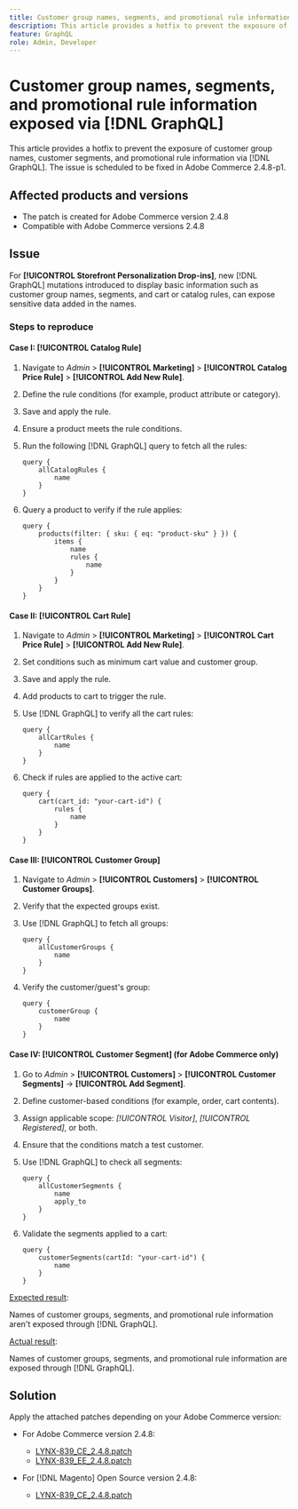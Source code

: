 ```yaml
---
title: Customer group names, segments, and promotional rule information exposed via [!DNL GraphQL]
description: This article provides a hotfix to prevent the exposure of customer group names, segments, and promotional rule information via [!DNL GraphQL] in Adobe Commerce.
feature: GraphQL
role: Admin, Developer
---
```


# Customer group names, segments, and promotional rule information exposed via [!DNL GraphQL]

This article provides a hotfix to prevent the exposure of customer group names, customer segments, and promotional rule information via [!DNL GraphQL]. The issue is scheduled to be fixed in Adobe Commerce 2.4.8-p1.

## Affected products and versions

* The patch is created for Adobe Commerce version 2.4.8
* Compatible with Adobe Commerce versions 2.4.8

## Issue

For **[!UICONTROL Storefront Personalization Drop-ins]**, new [!DNL GraphQL] mutations introduced to display basic information such as customer group names, segments, and cart or catalog rules, can expose sensitive data added in the names.

### Steps to reproduce

#### Case I: **[!UICONTROL Catalog Rule]**

1. Navigate to *Admin* > **[!UICONTROL Marketing]** > **[!UICONTROL Catalog Price Rule]** > **[!UICONTROL Add New Rule]**.
1. Define the rule conditions (for example, product attribute or category).
1. Save and apply the rule.
1. Ensure a product meets the rule conditions.
1. Run the following [!DNL GraphQL] query to fetch all the rules:

    ```
    query {
        allCatalogRules {
            name
        }
    }
    ```
    
1. Query a product to verify if the rule applies:

    ```
    query {
        products(filter: { sku: { eq: "product-sku" } }) {
            items {
                name
                rules {
                    name
                }
            }
        }
    }
    ```

#### Case II: **[!UICONTROL Cart Rule]**

1. Navigate to *Admin* > **[!UICONTROL Marketing]** > **[!UICONTROL Cart Price Rule]** > **[!UICONTROL Add New Rule]**.
1. Set conditions such as minimum cart value and customer group.
1. Save and apply the rule.
1. Add products to cart to trigger the rule.
1. Use [!DNL GraphQL] to verify all the cart rules:

    ```
    query {
        allCartRules {
            name
        }
    }
    ```

1. Check if rules are applied to the active cart:

    ```
    query {
        cart(cart_id: "your-cart-id") {
            rules {
                name
            }
        }
    }
    ```

#### Case III: **[!UICONTROL Customer Group]**

1. Navigate to *Admin* > **[!UICONTROL Customers]** > **[!UICONTROL Customer Groups]**.
1. Verify that the expected groups exist.
1. Use [!DNL GraphQL] to fetch all groups:

    ```
    query {
        allCustomerGroups {
            name
        }
    }
    ```

1. Verify the customer/guest's group:

    ```
    query {
        customerGroup {
            name
        }
    }
    ```

#### Case IV: **[!UICONTROL Customer Segment]** (for Adobe Commerce only)

1. Go to *Admin* > **[!UICONTROL Customers]** > **[!UICONTROL Customer Segments]** → **[!UICONTROL Add Segment]**.
1. Define customer-based conditions (for example, order, cart contents).
1. Assign applicable scope: *[!UICONTROL Visitor]*, *[!UICONTROL Registered]*, or both.
1. Ensure that the conditions match a test customer.
1. Use [!DNL GraphQL] to check all segments:

    ```
    query {
        allCustomerSegments {
            name
            apply_to
        }
    }
    ```

1. Validate the segments applied to a cart:

    ```
    query {
        customerSegments(cartId: "your-cart-id") {
            name
        }
    }
    ```

<u>Expected result</u>:

Names of customer groups, segments, and promotional rule information aren't exposed through [!DNL GraphQL].

<u>Actual result</u>:

Names of customer groups, segments, and promotional rule information are exposed through [!DNL GraphQL].

## Solution

Apply the attached patches depending on your Adobe Commerce version:

* For Adobe Commerce version 2.4.8:

    * [LYNX-839_CE_2.4.8.patch](assets/LYNX-839_CE_2.4.8.patch.zip)
    * [LYNX-839_EE_2.4.8.patch](assets/LYNX-839_EE_2.4.8.patch.zip)

* For [!DNL Magento] Open Source version 2.4.8:

    * [LYNX-839_CE_2.4.8.patch](assets/LYNX-839_CE_2.4.8.patch.zip)
